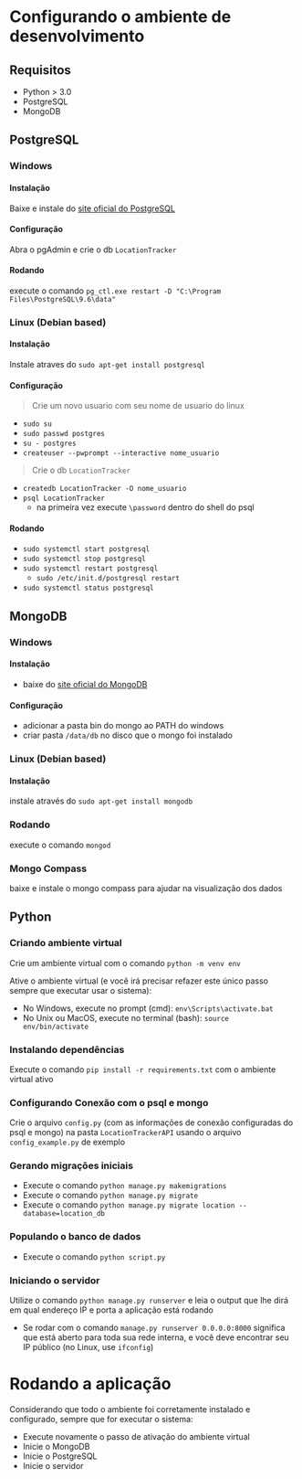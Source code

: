# Configurando o ambiente de desenvolvimento
## Requisitos
- Python > 3.0
- PostgreSQL 
- MongoDB

## PostgreSQL
### Windows
#### Instalação
Baixe e instale do [site oficial do PostgreSQL](https://www.postgresql.org/download/)
#### Configuração
Abra o pgAdmin e crie o db `LocationTracker`
#### Rodando
execute o comando `pg_ctl.exe restart -D "C:\Program Files\PostgreSQL\9.6\data"`

### Linux (Debian based)
#### Instalação
Instale atraves do `sudo apt-get install postgresql`
#### Configuração
> Crie um novo usuario com seu nome de usuario do linux
- `sudo su`
- `sudo passwd postgres`
- `su - postgres`
- `createuser --pwprompt --interactive nome_usuario`

> Crie o db `LocationTracker`
- `createdb LocationTracker -O nome_usuario`
- `psql LocationTracker`
    - na primeira vez execute `\password` dentro do shell do psql
#### Rodando
- `sudo systemctl start postgresql`
- `sudo systemctl stop postgresql`
- `sudo systemctl restart postgresql`
    - `sudo /etc/init.d/postgresql restart`
- `sudo systemctl status postgresql`

## MongoDB
### Windows
#### Instalação
- baixe do [site oficial do MongoDB](https://www.mongodb.com/download-center#community)
#### Configuração
- adicionar a pasta bin do mongo ao PATH do windows
- criar pasta `/data/db` no disco que o mongo foi instalado

### Linux (Debian based)
#### Instalação
instale através do `sudo apt-get install mongodb`
### Rodando
execute o comando `mongod`

### Mongo Compass
baixe e instale o mongo compass para ajudar na visualização dos dados

## Python
### Criando ambiente virtual
Crie um ambiente virtual com o comando `python -m venv env`

Ative o ambiente virtual (e você irá precisar refazer este único passo sempre que executar usar o sistema):
- No Windows, execute no prompt (cmd): `env\Scripts\activate.bat`
- No Unix ou MacOS, execute no terminal (bash): `source env/bin/activate`
### Instalando dependências
Execute o comando `pip install -r requirements.txt` com o ambiente virtual ativo
### Configurando Conexão com o psql e mongo
Crie o arquivo `config.py` (com as informações de conexão configuradas do psql e mongo) na pasta `LocationTrackerAPI` usando o arquivo `config_example.py` de exemplo
### Gerando migrações iniciais
- Execute o comando `python manage.py makemigrations`
- Execute o comando `python manage.py migrate`
- Execute o comando `python manage.py migrate location --database=location_db`
### Populando o banco de dados
- Execute o comando `python script.py`
### Iniciando o servidor
Utilize o comando `python manage.py runserver` e leia o output que lhe dirá em qual endereço IP e porta a aplicação está rodando
- Se rodar com o comando `manage.py runserver 0.0.0.0:8000` significa que está aberto para toda sua rede interna, e você deve encontrar seu IP público (no Linux, use ```ifconfig```)
# Rodando a aplicação
Considerando que todo o ambiente foi corretamente instalado e configurado, sempre que for executar o sistema:
- Execute novamente o passo de ativação do ambiente virtual
- Inicie o MongoDB
- Inicie o PostgreSQL 
- Inicie o servidor
